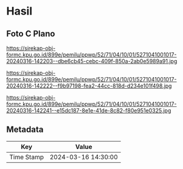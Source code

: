 # Hasil

## Foto C Plano

https://sirekap-obj-formc.kpu.go.id/899e/pemilu/ppwp/52/71/04/10/01/5271041001017-20240316-142203--dbe6cb45-cebc-409f-850a-2ab0e5989a91.jpg

https://sirekap-obj-formc.kpu.go.id/899e/pemilu/ppwp/52/71/04/10/01/5271041001017-20240316-142222--f9b97198-fea2-44cc-818d-d234e101f498.jpg

https://sirekap-obj-formc.kpu.go.id/899e/pemilu/ppwp/52/71/04/10/01/5271041001017-20240316-142241--e15dc187-8e1e-41de-8c82-f80e951e0325.jpg


## Metadata

| Key        | Value               |
| ---------- | ------------------- |
| Time Stamp | 2024-03-16 14:30:00 |



